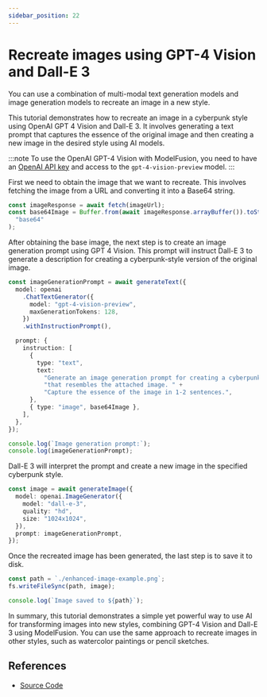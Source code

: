 ```yaml
---
sidebar_position: 22
---
```


# Recreate images using GPT-4 Vision and Dall-E 3

You can use a combination of multi-modal text generation models and image generation models to recreate an image in a new style.

This tutorial demonstrates how to recreate an image in a cyberpunk style using OpenAI GPT 4 Vision and Dall-E 3. It involves generating a text prompt that captures the essence of the original image and then creating a new image in the desired style using AI models.

:::note
To use the OpenAI GPT-4 Vision with ModelFusion, you need to have an [OpenAI API key](https://platform.openai.com/) and access to the `gpt-4-vision-preview` model.
:::

First we need to obtain the image that we want to recreate. This involves fetching the image from a URL and converting it into a Base64 string.

```ts
const imageResponse = await fetch(imageUrl);
const base64Image = Buffer.from(await imageResponse.arrayBuffer()).toString(
  "base64"
);
```

After obtaining the base image, the next step is to create an image generation prompt using GPT 4 Vision. This prompt will instruct Dall-E 3 to generate a description for creating a cyberpunk-style version of the original image.

```ts
const imageGenerationPrompt = await generateText({
  model: openai
    .ChatTextGenerator({
      model: "gpt-4-vision-preview",
      maxGenerationTokens: 128,
    })
    .withInstructionPrompt(),

  prompt: {
    instruction: [
      {
        type: "text",
        text:
          "Generate an image generation prompt for creating a cyberpunk-style image " +
          "that resembles the attached image. " +
          "Capture the essence of the image in 1-2 sentences.",
      },
      { type: "image", base64Image },
    ],
  },
});

console.log(`Image generation prompt:`);
console.log(imageGenerationPrompt);
```

Dall-E 3 will interpret the prompt and create a new image in the specified cyberpunk style.

```ts
const image = await generateImage({
  model: openai.ImageGenerator({
    model: "dall-e-3",
    quality: "hd",
    size: "1024x1024",
  }),
  prompt: imageGenerationPrompt,
});
```

Once the recreated image has been generated, the last step is to save it to disk.

```ts
const path = `./enhanced-image-example.png`;
fs.writeFileSync(path, image);

console.log(`Image saved to ${path}`);
```

In summary, this tutorial demonstrates a simple yet powerful way to use AI for transforming images into new styles, combining GPT-4 Vision and Dall-E 3 using ModelFusion. You can use the same approach to recreate images in other styles, such as watercolor paintings or pencil sketches.

## References

- [Source Code](https://github.com/lgrammel/modelfusion/blob/main/examples/basic/src/tutorials/recreate-image-gpt4-vision.ts)
